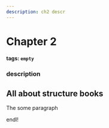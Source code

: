 ```yaml
---
description: ch2 descr
---
```


# Chapter 2

#### tags: `empty`

### description

## All about structure books

The some paragraph

endl!

